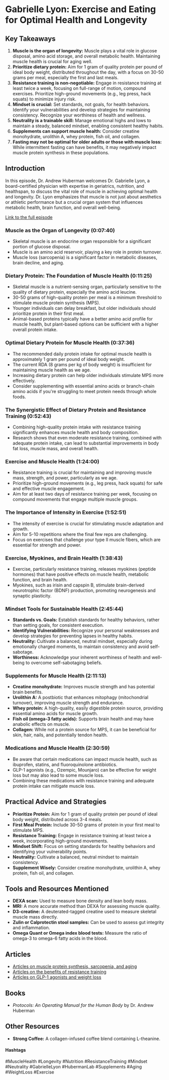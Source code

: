 # Gabrielle Lyon: Exercise and Eating for Optimal Health and Longevity

## Key Takeaways
1. **Muscle is the organ of longevity:** Muscle plays a vital role in glucose disposal, amino acid storage, and overall metabolic health. Maintaining muscle health is crucial for aging well.
2. **Prioritize dietary protein:** Aim for 1 gram of quality protein per pound of ideal body weight, distributed throughout the day, with a focus on 30-50 grams per meal, especially the first and last meals.
3. **Resistance training is non-negotiable:** Engage in resistance training at least twice a week, focusing on full-range of motion, compound exercises. Prioritize high-ground movements (e.g., leg press, hack squats) to minimize injury risk.
4. **Mindset is crucial:** Set standards, not goals, for health behaviors. Identify your vulnerabilities and develop strategies for maintaining consistency.  Recognize your worthiness of health and wellness.
5. **Neutrality is a trainable skill:** Manage emotional highs and lows to maintain a steady, balanced mindset, enabling consistent healthy habits.
6. **Supplements can support muscle health:** Consider creatine monohydrate, urolithin A, whey protein, fish oil, and collagen.
7. **Fasting may not be optimal for older adults or those with muscle loss:** While intermittent fasting can have benefits, it may negatively impact muscle protein synthesis in these populations. 

## Introduction
In this episode, Dr. Andrew Huberman welcomes Dr. Gabrielle Lyon, a board-certified physician with expertise in geriatrics, nutrition, and healthspan, to discuss the vital role of muscle in achieving optimal health and longevity. Dr. Lyon emphasizes that muscle is not just about aesthetics or athletic performance but a crucial organ system that influences metabolic health, brain function, and overall well-being. 

[Link to the full episode](https://www.youtube.com/watch?v=WFcYF_pxLgA)

### Muscle as the Organ of Longevity (0:07:40)
- Skeletal muscle is an endocrine organ responsible for a significant portion of glucose disposal.
- Muscle is an amino acid reservoir, playing a key role in protein turnover.
- Muscle loss (sarcopenia) is a significant factor in metabolic diseases, brain decline, and aging. 

### Dietary Protein: The Foundation of Muscle Health (0:11:25)
- Skeletal muscle is a nutrient-sensing organ, particularly sensitive to the quality of dietary protein, especially the amino acid leucine.
- 30-50 grams of high-quality protein per meal is a minimum threshold to stimulate muscle protein synthesis (MPS).
- Younger individuals can delay breakfast, but older individuals should prioritize protein in their first meal.
- Animal-based proteins typically have a better amino acid profile for muscle health, but plant-based options can be sufficient with a higher overall protein intake.

### Optimal Dietary Protein for Muscle Health (0:37:36)
- The recommended daily protein intake for optimal muscle health is approximately 1 gram per pound of ideal body weight. 
- The current RDA (8 grams per kg of body weight) is insufficient for maintaining muscle health as we age.
- Increasing dietary protein can help older individuals stimulate MPS more effectively. 
- Consider supplementing with essential amino acids or branch-chain amino acids if you're struggling to meet protein needs through whole foods.

### The Synergistic Effect of Dietary Protein and Resistance Training (0:52:43)
- Combining high-quality protein intake with resistance training significantly enhances muscle health and body composition. 
- Research shows that even moderate resistance training, combined with adequate protein intake, can lead to substantial improvements in body fat loss, muscle mass, and overall health.

### Exercise and Muscle Health (1:24:00)
-  Resistance training is crucial for maintaining and improving muscle mass, strength, and power, particularly as we age. 
-  Prioritize high-ground movements (e.g., leg press, hack squats) for safe and effective muscle engagement.
-  Aim for at least two days of resistance training per week, focusing on compound movements that engage multiple muscle groups.

### The Importance of Intensity in Exercise (1:52:51)
-  The intensity of exercise is crucial for stimulating muscle adaptation and growth. 
-  Aim for 5-10 repetitions where the final few reps are challenging.
-  Focus on exercises that challenge your type II muscle fibers, which are essential for strength and power.

### Exercise, Myokines, and Brain Health (1:38:43)
- Exercise, particularly resistance training, releases myokines (peptide hormones) that have positive effects on muscle health, metabolic function, and brain health.
- Myokines, such as irisin and capspin B, stimulate brain-derived neurotrophic factor (BDNF) production, promoting neurogenesis and synaptic plasticity.

### Mindset Tools for Sustainable Health (2:45:44)
- **Standards vs. Goals:** Establish standards for healthy behaviors, rather than setting goals, for consistent execution.
- **Identifying Vulnerabilities:** Recognize your personal weaknesses and develop strategies for preventing lapses in healthy habits.
- **Neutrality:** Cultivate a balanced, neutral mindset, especially during emotionally charged moments, to maintain consistency and avoid self-sabotage.
- **Worthiness:**  Acknowledge your inherent worthiness of health and well-being to overcome self-sabotaging beliefs.

### Supplements for Muscle Health (2:11:13)
- **Creatine monohydrate:** Improves muscle strength and has potential brain benefits.
- **Urolithin A:** A postbiotic that enhances mitophagy (mitochondrial turnover), improving muscle strength and endurance.
- **Whey protein:** A high-quality, easily digestible protein source, providing essential amino acids for muscle growth.
- **Fish oil (omega-3 fatty acids):** Supports brain health and may have anabolic effects on muscle.
- **Collagen:** While not a protein source for MPS, it can be beneficial for skin, hair, nails, and potentially tendon health. 

### Medications and Muscle Health (2:30:59)
- Be aware that certain medications can impact muscle health, such as ibuprofen, statins, and fluoroquinolone antibiotics.
-  GLP-1 agonists (e.g., Ozempic, Mounjaro) can be effective for weight loss but may also lead to some muscle loss.
-  Combining these medications with resistance training and adequate protein intake can mitigate muscle loss.

## Practical Advice and Strategies
- **Prioritize Protein:** Aim for 1 gram of quality protein per pound of ideal body weight, distributed across 3-4 meals.
- **First Meal Protein:** Include 30-50 grams of protein in your first meal to stimulate MPS.
- **Resistance Training:** Engage in resistance training at least twice a week, incorporating high-ground movements.
- **Mindset Shift:** Focus on setting standards for healthy behaviors and identifying your vulnerability points.
- **Neutrality:** Cultivate a balanced, neutral mindset to maintain consistency.
- **Supplement Wisely:**  Consider creatine monohydrate, urolithin A, whey protein, fish oil, and collagen.

## Tools and Resources Mentioned
- **DEXA scan:** Used to measure bone density and lean body mass.
- **MRI:** A more accurate method than DEXA for assessing muscle quality.
- **D3-creatine:** A deuterated-tagged creatine used to measure skeletal muscle mass directly. 
- **Zulin or Calprotectin stool samples:** Can be used to assess gut integrity and inflammation.
- **Omega Quant or Omega index blood tests:** Measure the ratio of omega-3 to omega-6 fatty acids in the blood. 

## Articles
- [Articles on muscle protein synthesis, sarcopenia, and aging](https://www.ncbi.nlm.nih.gov/pmc/articles/PMC8206048/)
- [Articles on the benefits of resistance training](https://www.ncbi.nlm.nih.gov/pmc/articles/PMC4014614/)
- [Articles on GLP-1 agonists and weight loss](https://www.ncbi.nlm.nih.gov/pmc/articles/PMC8454097/)

## Books
- *Protocols: An Operating Manual for the Human Body* by Dr. Andrew Huberman

## Other Resources
- **Strong Coffee:** A collagen-infused coffee blend containing L-theanine.

#### Hashtags
#MuscleHealth #Longevity #Nutrition #ResistanceTraining #Mindset #Neutrality #GabrielleLyon #HubermanLab #Supplements #Aging #WeightLoss #Exercise
